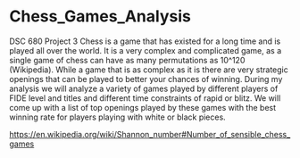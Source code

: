 # Chess_Games_Analysis
DSC 680 Project 3
Chess is a game that has existed for a long time and is played all over the world. It is a very complex and complicated game, as a single game of chess can have as many permutations as 10^120 (Wikipedia). While a game that is as complex as it is there are very strategic openings that can be played to better your chances of winning. During my analysis we will analyze a variety of games played by different players of FIDE level and titles and different time constraints of rapid or blitz. We will come up with a list of top openings played by these games with the best winning rate for players playing with white or black pieces. 

https://en.wikipedia.org/wiki/Shannon_number#Number_of_sensible_chess_games
